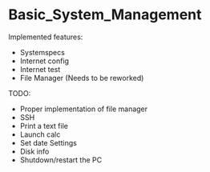 # Basic_System_Management

Implemented features:
  - Systemspecs
  - Internet config
  - Internet test
  - File Manager (Needs to be reworked)
 
TODO:
  - Proper implementation of file manager
  - SSH
  - Print a text file
  - Launch calc
  - Set date Settings
  - Disk info 
  - Shutdown/restart the PC
